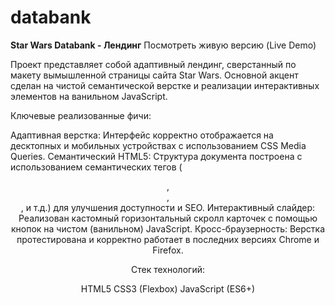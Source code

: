 # databank
**Star Wars Databank - Лендинг**
Посмотреть живую версию (Live Demo)

Проект представляет собой адаптивный лендинг, сверстанный по макету вымышленной страницы сайта Star Wars. Основной акцент сделан на чистой семантической верстке и реализации интерактивных элементов на ванильном JavaScript.

Ключевые реализованные фичи:

Адаптивная верстка: Интерфейс корректно отображается на десктопных и мобильных устройствах с использованием CSS Media Queries.
Семантический HTML5: Структура документа построена с использованием семантических тегов (<header>, <main>, <section>, и т.д.) для улучшения доступности и SEO.
Интерактивный слайдер: Реализован кастомный горизонтальный скролл карточек с помощью кнопок на чистом (ванильном) JavaScript.
Кросс-браузерность: Верстка протестирована и корректно работает в последних версиях Chrome и Firefox.

Стек технологий:

HTML5
CSS3 (Flexbox)
JavaScript (ES6+)
